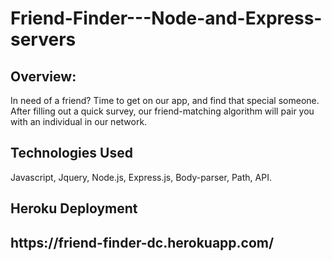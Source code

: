 # Friend-Finder---Node-and-Express-servers
<h2> Overview: </h2>
In need of a friend? Time to get on our app, and find that special someone. After filling out a quick survey, our friend-matching algorithm will pair you with an individual in our network.
<h2> Technologies Used </h2>
Javascript, Jquery, Node.js, Express.js, Body-parser, Path, API.
<h2> Heroku Deployment <h2>
https://friend-finder-dc.herokuapp.com/

